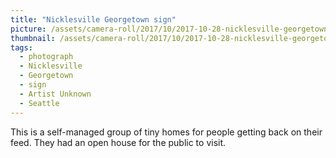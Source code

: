 ```yaml
---
title: "Nicklesville Georgetown sign"
picture: /assets/camera-roll/2017/10/2017-10-28-nicklesville-georgetown-sign/20171028_235023028_iOS.jpg
thumbnail: /assets/camera-roll/2017/10/2017-10-28-nicklesville-georgetown-sign/20171028_235023028_iOS-thumbnail.jpg
tags:
  - photograph
  - Nicklesville
  - Georgetown
  - sign
  - Artist Unknown
  - Seattle
---
```

This is a self-managed group of tiny homes for people getting back on their feed. They had an open house for the public to visit.